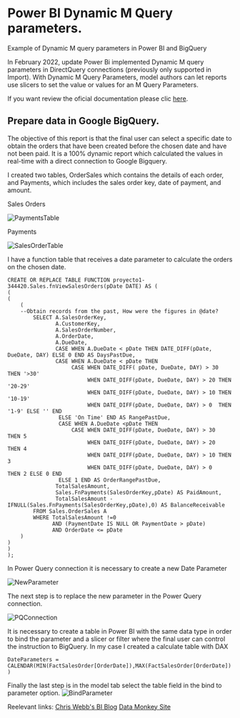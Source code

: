 # Power BI Dynamic M Query parameters.
Example of Dynamic M query parameters in Power BI and BigQuery

In February 2022, update Power Bi implemented Dynamic M query parameters in DirectQuery connections (previously only supported in Import). With Dynamic M Query Parameters, model authors can let reports use slicers to set the value or values for an M Query Parameters. 

If you want review the oficial documentation please clic [here](https://docs.microsoft.com/en-us/power-bi/connect-data/desktop-dynamic-m-query-parameters).

## Prepare data in Google BigQuery.

The objective of this report is that the final user can select a specific date to obtain the orders that have been created before the chosen date and have not been paid. It is a 100% dynamic report which calculated the values in real-time with a direct connection to Google Bigquery.  

I created two tables, OrderSales which contains the details of each order, and Payments, which includes the sales order key, date of payment, and amount. 

Sales Orders

![PaymentsTable](https://drive.google.com/uc?export=view&id=1z9775n6bS7fGmnXzeoI7t7OwKFw8ezx-)

Payments

![SalesOrderTable](https://drive.google.com/uc?export=view&id=1r7I_iI1urqxLuNQInZS2f8Zqz0_SLFIJ)

I have a function table that receives a date parameter to calculate the orders on the chosen date. 

```
CREATE OR REPLACE TABLE FUNCTION proyecto1-344420.Sales.fnViewSalesOrders(pDate DATE) AS (
(
(
    (
    --Obtain records from the past, How were the figures in @date?
        SELECT A.SalesOrderKey,
		       A.CustomerKey,
			   A.SalesOrderNumber,
			   A.OrderDate,
			   A.DueDate,
			   CASE WHEN A.DueDate < pDate THEN DATE_DIFF(pDate, DueDate, DAY) ELSE 0 END AS DaysPastDue,
			   CASE WHEN A.DueDate < pDate THEN 
			        CASE WHEN DATE_DIFF( pDate, DueDate, DAY) > 30 THEN '>30'
					     WHEN DATE_DIFF(pDate, DueDate, DAY) > 20 THEN '20-29'
					     WHEN DATE_DIFF(pDate, DueDate, DAY) > 10 THEN '10-19'
					     WHEN DATE_DIFF(pDate, DueDate, DAY) > 0  THEN '1-9' ELSE '' END 
				ELSE 'On Time' END AS RangePastDue,
			    CASE WHEN A.DueDate <pDate THEN 
			        CASE WHEN DATE_DIFF(pDate, DueDate, DAY) > 30  THEN 5
					     WHEN DATE_DIFF(pDate, DueDate, DAY) > 20  THEN 4
					     WHEN DATE_DIFF(pDate, DueDate, DAY) > 10 THEN 3
					     WHEN DATE_DIFF(pDate, DueDate, DAY) > 0   THEN 2 ELSE 0 END 
				ELSE 1 END AS OrderRangePastDue,			            
			   TotalSalesAmount,
			   Sales.FnPayments(SalesOrderKey,pDate) AS PaidAmount, 
			   TotalSalesAmount - IFNULL(Sales.FnPayments(SalesOrderKey,pDate),0) AS BalanceReceivable			  
		FROM Sales.OrderSales A
		WHERE TotalSalesAmount !=0
		      AND (PaymentDate IS NULL OR PaymentDate > pDate) 
			  AND OrderDate <= pDate
    )
)
)
);
```

In Power Query connection it is necessary to create a new Date Parameter 

![NewParameter](https://drive.google.com/uc?export=view&id=1b8mKbEQ5Y-IHI9QDvlUi5tQjl1sWiu_U)

The next step is to replace the new parameter in the Power Query connection. 

![PQConnection](https://drive.google.com/uc?export=view&id=1UVydBJE-U0Q6DHCj2KjCST1RHqYcFTbW)

It is necessary to create a table in Power BI with the same data type in order to bind the parameter and a slicer or filter where the final user can control the instruction to BigQuery. In my case I created a calculate table with DAX

`DateParameters = CALENDAR(MIN(FactSalesOrder[OrderDate]),MAX(FactSalesOrder[OrderDate]))`

Finally the last step is in the model tab select the table field in the bind to parameter option. 
![BindParameter](https://drive.google.com/uc?export=view&id=17iSU7s7EAth8gsAX1SsNybrUJENBvJHP)

Reelevant links:
[Chris Webb's BI Blog](https://blog.crossjoin.co.uk/2020/10/25/why-im-excited-about-dynamic-m-parameters-in-power-bi/)
[Data Monkey Site](https://datamonkeysite.com/2022/03/08/first-look-at-dynamic-m-query-parameter-using-sql-server/)

